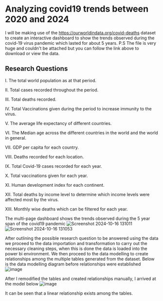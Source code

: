 # Analyzing covid19 trends between 2020 and 2024

  I will be making use of the https://ourworldindata.org/covid-deaths dataset to create an interactive dashboard to show the trends observed during the covid-19 virus pandemic which lasted for about 5 years.
P.S The file is very huge and couldn't be attached but you can follow the link above to download or view the data.

## Research Questions

I.	The total world population as at that period.

II.	Total cases recorded throughout the period.

III.	Total deaths recorded.

IV.	Total Vaccinations given during the period to increase immunity to the virus.

V.	The average life expectancy of different countries.

VI.	The Median age across the different countries in the world and the world in general.

VII.	GDP per capita for each country. 

VIII.	Deaths recorded for each location.

IX.	Total Covid-19 cases recorded for each year.

X.	Total vaccinations given for each year.

XI.	Human development index for each continent.

XII.	Total deaths by income level to determine which income levels were affected most by the virus.

XIII.	Monthly wise deaths which can be filtered for each year.  

The multi-page dashboard shows the trends observed during the 5 year span of the covid19 pandemic
![Screenshot 2024-10-16 131011](https://github.com/user-attachments/assets/88a5a173-3bb6-4a3a-9539-4037eb7e2057)
![Screenshot 2024-10-16 131053](https://github.com/user-attachments/assets/674b80ea-56b1-4b6b-be59-b0abb3445347)

After outlining the possible research question to be answered using the data we proceed to the data importation and transformation to carry out the necessary cleaning steps, when this is done the data is loaded into the power bi environment. We then proceed to the data modelling to create relationships among the multiple tables generated from the dataset.
Below is the data modelling diagram before relationships were established
![image](https://github.com/user-attachments/assets/182f0bf0-9e04-44bc-a8c2-66a22b866c1d)

After I remodified the tables and created relationships manually, I arrived at the model below
![image](https://github.com/user-attachments/assets/8bbe0a1a-7239-470e-be22-0f46a716209c)
 
It can be seen that a linear relationship exists among the tables.
